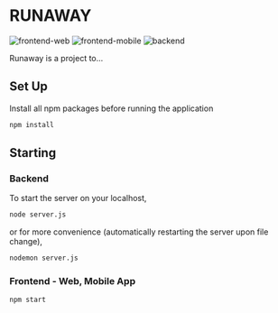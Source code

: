 # RUNAWAY
![frontend-web](https://github.com/umcody/runaway/workflows/frontend-web/badge.svg) ![frontend-mobile](https://github.com/umcody/runaway/workflows/frontend-mobile/badge.svg) ![backend](https://github.com/umcody/runaway/workflows/backend/badge.svg)

Runaway is a project to...

## Set Up

Install all npm packages before running the application

```bash
npm install
```
## Starting

### Backend

To start the server on your localhost,

```bash
node server.js
```

or for more convenience (automatically restarting the server upon file change),

```bash
nodemon server.js
```
### Frontend - Web, Mobile App
```bash
npm start
```
